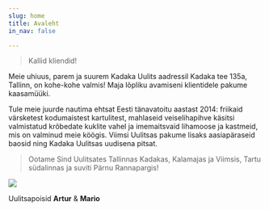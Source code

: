 ```yaml
---
slug: home
title: Avaleht
in_nav: false

---
```

> Kallid kliendid!

Meie uhiuus, parem ja suurem Kadaka Uulits aadressil Kadaka tee 135a, Tallinn, on kohe-kohe valmis! Maja lõpliku avamiseni klientidele pakume kaasamüüki.

Tule meie juurde nautima ehtsat Eesti tänavatoitu aastast 2014:  friikaid värsketest kodumaistest kartulitest, mahlaseid veiselihapihve käsitsi valmistatud krõbedate kuklite vahel ja imemaitsvaid lihamoose ja kastmeid, mis on valminud meie köögis. Viimsi Uulitsas pakume lisaks aasiapäraseid baosid ning Kadaka Uulitsas uudisena pitsat.

> Ootame Sind Uulitsates Tallinnas Kadakas, Kalamajas ja Viimsis, Tartu südalinnas ja suviti Pärnu Rannapargis!

![](uploads/uulitsapoisid.png)

Uulitsapoisid **Artur** & **Mario**